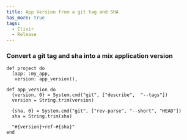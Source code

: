 ```yaml
---
title: App Version from a git tag and SHA
has_more: true
tags:
  - Elixir
  - Release
---
```


### Convert a git tag and sha into a mix application version

<!--more-->

```
def project do
  [app: :my_app,
   version: app_version(),

def app_version do
  {version, 0} = System.cmd("git", ["describe",  "--tags"])
  version = String.trim(version)

  {sha, 0} = System.cmd("git", ["rev-parse", "--short", "HEAD"])
  sha = String.trim(sha)

  "#{version}+ref-#{sha}"
end
```